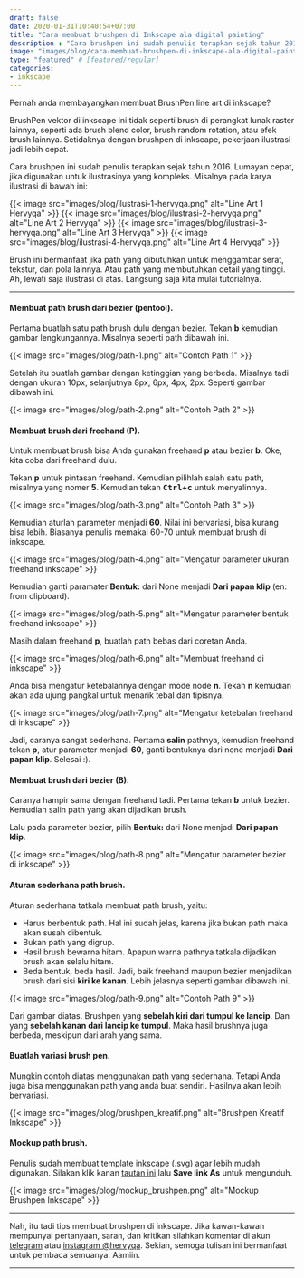 ```yaml
---
draft: false
date: 2020-01-31T10:40:54+07:00
title: "Cara membuat brushpen di Inkscape ala digital painting"
description : "Cara brushpen ini sudah penulis terapkan sejak tahun 2016. Setidaknya dengan brushpen di inkscape, membuat karya ilustrasi yang kompleks jadi lebih cepat."
image: "images/blog/cara-membuat-brushpen-di-inkscape-ala-digital-painting.png"
type: "featured" # [featured/regular]
categories:
- inkscape
---
```


Pernah anda membayangkan membuat BrushPen line art di inkscape?

BrushPen vektor di inkscape ini tidak seperti brush di perangkat lunak raster lainnya, seperti ada brush blend color, brush random rotation, atau efek brush lainnya. Setidaknya dengan brushpen di inkscape, pekerjaan ilustrasi jadi lebih cepat.

Cara brushpen ini sudah penulis terapkan sejak tahun 2016. Lumayan cepat, jika digunakan untuk ilustrasinya yang kompleks. Misalnya pada karya ilustrasi di bawah ini:

{{< image src="images/blog/ilustrasi-1-hervyqa.png" alt="Line Art 1 Hervyqa" >}}
{{< image src="images/blog/ilustrasi-2-hervyqa.png" alt="Line Art 2 Hervyqa" >}}
{{< image src="images/blog/ilustrasi-3-hervyqa.png" alt="Line Art 3 Hervyqa" >}}
{{< image src="images/blog/ilustrasi-4-hervyqa.png" alt="Line Art 4 Hervyqa" >}}

Brush ini bermanfaat jika path yang dibutuhkan untuk menggambar serat, tekstur, dan pola lainnya.
Atau path yang membutuhkan detail yang tinggi. Ah, lewati saja ilustrasi di atas. Langsung saja kita mulai tutorialnya.

***

#### Membuat path brush dari bezier (pentool).

Pertama buatlah satu path brush dulu dengan bezier. Tekan **b** kemudian gambar lengkungannya. Misalnya seperti path dibawah ini.

{{< image src="images/blog/path-1.png" alt="Contoh Path 1" >}}

Setelah itu buatlah gambar dengan ketinggian yang berbeda. Misalnya tadi dengan ukuran 10px, selanjutnya 8px, 6px, 4px, 2px. Seperti gambar dibawah ini.

{{< image src="images/blog/path-2.png" alt="Contoh Path 2" >}}

#### Membuat brush dari freehand (P).

Untuk membuat brush bisa Anda gunakan freehand **p** atau bezier **b**. Oke, kita coba dari freehand dulu.

Tekan **p** untuk pintasan freehand. Kemudian pilihlah salah satu path, misalnya yang nomer **5**. Kemudian tekan **<kbd>Ctrl</kbd>+<kbd>c</kbd>** untuk menyalinnya.

{{< image src="images/blog/path-3.png" alt="Contoh Path 3" >}}

Kemudian aturlah parameter menjadi **60**. Nilai ini bervariasi, bisa kurang bisa lebih. Biasanya penulis memakai 60-70 untuk membuat brush di inkscape.

{{< image src="images/blog/path-4.png" alt="Mengatur parameter ukuran freehand inkscape" >}}

Kemudian ganti paramater **Bentuk:** dari None menjadi **Dari papan klip** (en: from clipboard).

{{< image src="images/blog/path-5.png" alt="Mengatur parameter bentuk freehand inkscape" >}}

Masih dalam freehand **p**, buatlah path bebas dari coretan Anda.

{{< image src="images/blog/path-6.png" alt="Membuat freehand di inkscape" >}}

Anda bisa mengatur ketebalannya dengan mode node **n**. Tekan **n** kemudian akan ada ujung pangkal untuk menarik tebal dan tipisnya.

{{< image src="images/blog/path-7.png" alt="Mengatur ketebalan freehand di inkscape" >}}

Jadi, caranya sangat sederhana. Pertama **salin** pathnya, kemudian freehand tekan **p**, atur parameter menjadi **60**, ganti bentuknya dari none menjadi **Dari papan klip**. Selesai :).

#### Membuat brush dari bezier (B).

Caranya hampir sama dengan freehand tadi. Pertama tekan **b** untuk bezier. Kemudian salin path yang akan dijadikan brush.

Lalu pada parameter bezier, pilih **Bentuk:** dari None menjadi **Dari papan klip**.

{{< image src="images/blog/path-8.png" alt="Mengatur parameter bezier di inkscape" >}}

#### Aturan sederhana path brush.

Aturan sederhana tatkala membuat path brush, yaitu:

* Harus berbentuk path. Hal ini sudah jelas, karena jika bukan path maka akan susah dibentuk.
* Bukan path yang digrup.
* Hasil brush bewarna hitam. Apapun warna pathnya tatkala dijadikan brush akan selalu hitam.
* Beda bentuk, beda hasil. Jadi, baik freehand maupun bezier menjadikan brush dari sisi **kiri ke kanan**. Lebih jelasnya seperti gambar dibawah ini.

{{< image src="images/blog/path-9.png" alt="Contoh Path 9" >}}

Dari gambar diatas. Brushpen yang **sebelah kiri dari tumpul ke lancip**. Dan yang **sebelah kanan dari lancip ke tumpul**. Maka hasil brushnya juga berbeda, meskipun dari arah yang sama.


#### Buatlah variasi brush pen.

Mungkin contoh diatas menggunakan path yang sederhana. Tetapi Anda juga bisa menggunakan path yang anda buat sendiri. Hasilnya akan lebih bervariasi.

{{< image src="images/blog/brushpen_kreatif.png" alt="Brushpen Kreatif Inkscape" >}}

#### Mockup path brush.

Penulis sudah membuat template inkscape (.svg) agar lebih mudah digunakan. Silakan klik kanan [tautan ini](mockup_brushpen.svg) lalu **Save link As** untuk mengunduh.

{{< image src="images/blog/mockup_brushpen.png" alt="Mockup Brushpen Inkscape" >}}

***

Nah, itu tadi tips membuat brushpen di inkscape. Jika kawan-kawan mempunyai pertanyaan, saran, dan kritikan silahkan komentar di akun [telegram](https://t.me/hervyqa) atau [instagram @hervyqa](https://instagram.com/hervyqa). Sekian, semoga tulisan ini bermanfaat untuk pembaca semuanya. Aamiin.

***
